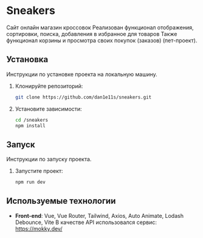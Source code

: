 # Sneakers

Сайт онлайн магазин кроссовок
Реализован функционал отображения, сортировки, поиска, добавления в избранное для товаров
Также функционал корзины и просмотра своих покупок (заказов)
(пет-проект).

## Установка

Инструкции по установке проекта на локальную машину.

1. Клонируйте репозиторий:

   ```bash
   git clone https://github.com/dan1e11s/sneakers.git
   ```

2. Установите зависимости:

   ```bash
   cd /sneakers
   npm install
   ```

## Запуск

Инструкции по запуску проекта.

1. Запустите проект:

   ```bash
   npm run dev
   ```

## Используемые технологии

- **Front-end**: Vue, Vue Router, Tailwind, Axios, Auto Animate, Lodash Debounce, Vite
  В качестве API использовался сервис: https://mokky.dev/
